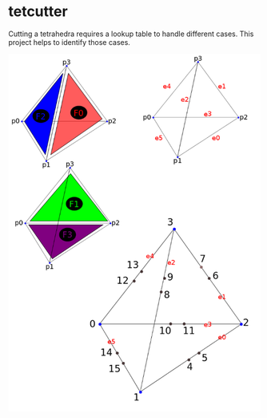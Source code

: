 tetcutter
=========

Cutting a tetrahedra requires a lookup table to handle different cases. This project helps to identify those cases.

![ScreenShot](https://raw.githubusercontent.com/GraphicsEmpire/tetcutter/master/data/images/tetconfig.png)
